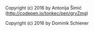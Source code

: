 Copyright (c) 2016 by Antonija Šimić (http://codepen.io/tonkec/pen/gryZmg)

Copyright (c) 2016 by Dominik Schiener 